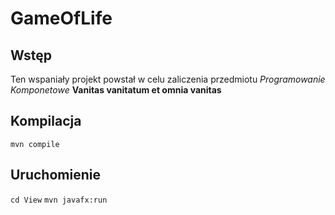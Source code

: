 # GameOfLife 

## Wstęp
Ten wspaniały projekt powstał w celu zaliczenia przedmiotu *Programowanie Komponetowe*
**Vanitas vanitatum et omnia vanitas**

## Kompilacja
`mvn compile`

## Uruchomienie
`cd View`
`mvn javafx:run`

